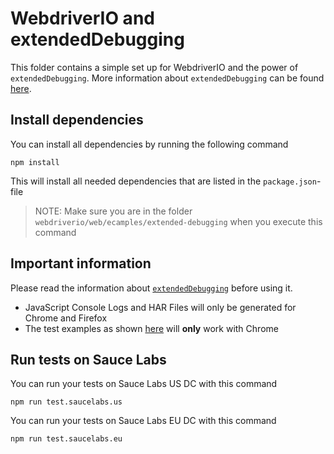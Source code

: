 # WebdriverIO and extendedDebugging
This folder contains a simple set up for WebdriverIO and the power of `extendedDebugging`.
More information about `extendedDebugging` can be found [here](https://wiki.saucelabs.com/pages/viewpage.action?pageId=70072943).

## Install dependencies
You can install all dependencies by running the following command

    npm install
    
This will install all needed dependencies that are listed in the `package.json`-file

> NOTE: Make sure you are in the folder `webdriverio/web/ecamples/extended-debugging` when you execute this command
## Important information
Please read the information about [`extendedDebugging`](https://wiki.saucelabs.com/pages/viewpage.action?pageId=70072943) before using it.

- JavaScript Console Logs and HAR Files will only be generated for Chrome and Firefox
- The test examples as shown [here](./test/specs/extended.debuggin.spec.js) will **only** work with Chrome

## Run tests on Sauce Labs
You can run your tests on Sauce Labs US DC with this command

    npm run test.saucelabs.us

You can run your tests on Sauce Labs EU DC with this command

    npm run test.saucelabs.eu
